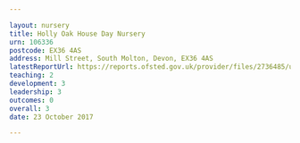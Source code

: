 ```yaml
---

layout: nursery
title: Holly Oak House Day Nursery
urn: 106336
postcode: EX36 4AS
address: Mill Street, South Molton, Devon, EX36 4AS
latestReportUrl: https://reports.ofsted.gov.uk/provider/files/2736485/urn/106336.pdf
teaching: 2
development: 3
leadership: 3
outcomes: 0
overall: 3
date: 23 October 2017

---
```

